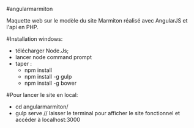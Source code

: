 #angularmarmiton

Maquette web sur le modèle du site Marmiton réalisé avec AngularJS et l'api en PHP.

#Installation windows:

- télécharger Node.Js;
- lancer node command prompt
- taper : 
  - npm install
  - npm install -g gulp
  - npm install -g bower
  
 #Pour lancer le site en local: 
- cd angularmarmiton/
- gulp serve // laisser le terminal pour afficher le site fonctionnel et accéder à localhost:3000
